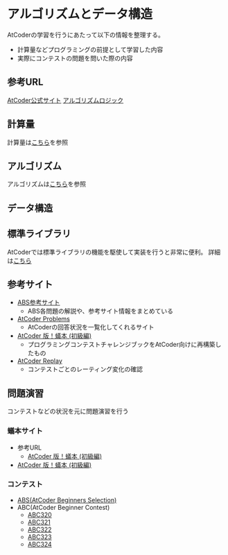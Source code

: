 # アルゴリズムとデータ構造

AtCoderの学習を行うにあたって以下の情報を整理する。

- 計算量などプログラミングの前提として学習した内容
- 実際にコンテストの問題を問いた際の内容

## 参考URL

[AtCoder公式サイト](https://atcoder.jp/)
[アルゴリズムロジック](https://algo-logic.info/beginner/)

## 計算量

計算量は[こちら](./complexity.md)を参照

## アルゴリズム

アルゴリズムは[こちら](./algorithm.md)を参照

## データ構造

## 標準ライブラリ

AtCoderでは標準ライブラリの機能を駆使して実装を行うと非常に便利。
詳細は[こちら](./STL.md)

## 参考サイト

- [ABS参考サイト](https://qiita.com/drken/items/fd4e5e3630d0f5859067#5-%E9%81%8E%E5%8E%BB%E5%95%8F%E7%B2%BE%E9%81%B8-10-%E5%95%8F)
  - ABS各問題の解説や、参考サイト情報をまとめている
- [AtCoder Problems](https://kenkoooo.com/atcoder/#/table/)
  - AtCoderの回答状況を一覧化してくれるサイト
- [AtCoder 版！蟻本 (初級編)](https://qiita.com/drken/items/e77685614f3c6bf86f44)
  - プログラミングコンテストチャレンジブックをAtCoder向けに再構築したもの
- [AtCoder Replay](https://atcoder-replay.kakira.dev/)
  - コンテストごとのレーティング変化の確認

## 問題演習

コンテストなどの状況を元に問題演習を行う

### 蟻本サイト

- 参考URL
  - [AtCoder 版！蟻本 (初級編)](https://qiita.com/drken/items/e77685614f3c6bf86f44)
- [AtCoder 版！蟻本 (初級編)](./ant/beginner.md)

### コンテスト

- [ABS(AtCoder Beginners Selection)](./contest/ABS.md)
- ABC(AtCoder Beginner Contest)
  - [ABC320](./contest/ABC/320.md)
  - [ABC321](./contest/ABC/321.md)
  - [ABC322](./contest/ABC/322.md)
  - [ABC323](./contest/ABC/323.md)
  - [ABC324](./contest/ABC/324.md)
